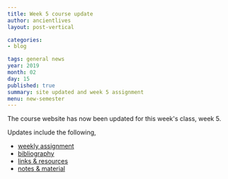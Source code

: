 ```yaml
---
title: Week 5 course update
author: ancientlives
layout: post-vertical

categories:
- blog

tags: general news
year: 2019
month: 02
day: 15
published: true
summary: site updated and week 5 assignment
menu: new-semester
---
```


The course website has now been updated for this week's class, week 5.

Updates include the following,

* [weekly assignment](/weekly_assignment)
* [bibliography](/bibliography)
* [links & resources](/links)
* [notes & material](/notes)
